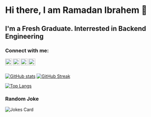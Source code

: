# Hi there, I am Ramadan Ibrahem 👋

## I'm a Fresh Graduate. Interrested in Backend Engineering

### Connect with me:

[<img align="left" alt="RamadanIbrahem | LinkedIn" width="22px" src="https://cdn.jsdelivr.net/npm/simple-icons@v3/icons/linkedin.svg" />][linkedin]
[<img align="left" alt="RamadanIbrahem | Twitter" width="22px" src="https://cdn.jsdelivr.net/npm/simple-icons@v3/icons/twitter.svg" />][twitter]
[<img align="left" alt="RamadanIbrahem | LeetCode" width="22px" src="https://cdn.jsdelivr.net/npm/simple-icons@5.7.0/icons/leetcode.svg" />][leetcode]
[<img align="left" alt="RamadanIbrahem | CodeForces" width="22px" src="https://cdn.jsdelivr.net/npm/simple-icons@5.7.0/icons/codeforces.svg" />][codeforces]

<br>
<br>

[linkedin]: https://linkedin.com/in/ramadanibrahem
[twitter]: https://twitter.com/rmdnhgzy
[leetcode]: https://leetcode.com/Ramadan98/
[codeforces]: https://codeforces.com/profile/Ramadan98

<!-- [![Readme Card](https://github-readme-stats-git-main-ramadanibrahem98.vercel.app/api/pin/?username=RamadanIbrahem98&repo=DSP&theme=radical)](https://github.com/RamadanIbrahem98/DSP)
[![Readme Card](https://github-readme-stats-git-main-ramadanibrahem98.vercel.app/api/pin/?username=RamadanIbrahem98&repo=huffmanCoding&theme=radical)](https://github.com/RamadanIbrahem98/huffmanCoding)
[![Readme Card](https://github-readme-stats-git-main-ramadanibrahem98.vercel.app/api/pin/?username=RamadanIbrahem98&repo=RIS&theme=radical)](https://github.com/RamadanIbrahem98/RIS)
[![Readme Card](https://github-readme-stats-git-main-ramadanibrahem98.vercel.app/api/pin/?username=RamadanIbrahem98&repo=TopologyAPI&theme=radical)](https://github.com/RamadanIbrahem98/TopologyAPI)
[![Readme Card](https://github-readme-stats-git-main-ramadanibrahem98.vercel.app/api/pin/?username=RamadanIbrahem98&repo=Algorithmic-Toolbox-threeRocksGame&theme=radical)](https://github.com/RamadanIbrahem98/Algorithmic-Toolbox-threeRocksGame)
[![Readme Card](https://github-readme-stats-git-main-ramadanibrahem98.vercel.app/api/pin/?username=RamadanIbrahem98&repo=EigenFaces&theme=radical)](https://github.com/RamadanIbrahem98/EigenFaces)
[![Readme Card](https://github-readme-stats-git-main-ramadanibrahem98.vercel.app/api/pin/?username=RamadanIbrahem98&repo=icu-realtime-monitoring-system&theme=radical)](https://github.com/RamadanIbrahem98/icu-realtime-monitoring-system)
[![Readme Card](https://github-readme-stats-git-main-ramadanibrahem98.vercel.app/api/pin/?username=RamadanIbrahem98&repo=STM32F4xx-DMA&theme=radical)](https://github.com/RamadanIbrahem98/STM32F4xx-DMA) -->

[![GitHub stats](https://github-readme-stats-i2yrx68dz-ramadanibrahem98.vercel.app/api?username=RamadanIbrahem98&show_icons=true&theme=radical)](https://github.com/anuraghazra/github-readme-stats)
[![GitHub Streak](https://github-readme-streak-stats.herokuapp.com?user=RamadanIbrahem98&theme=dark&hide_border=true&border_radius=10&exclude_days=Fri%2CSat)](https://git.io/streak-stats)

[![Top Langs](https://github-readme-stats-i2yrx68dz-ramadanibrahem98.vercel.app/api/top-langs/?username=RamadanIbrahem98&exclude_repo=statistics-cc-hypothesis-testing,stm32f401-429xx-projects,STM32F401CC,STM32F4xx-DMA,sound-equalizer&hide=html,jupyter%20notebook&layout=compact&theme=radical&langs_count=10)](https://github.com/anuraghazra/github-readme-stats)

### Random Joke

![Jokes Card](https://readme-jokes.vercel.app/api?bgColor=%23141321&borderColor=%23a09ea2&qColor=%23d83a7c&aColor=%23a9fef7&codeColor=%23fff)

<!-- ![Snake](https://github.com/RamadanIbrahem98/RamadanIbrahem98/raw/output/github-contribution-grid-snake.svg) -->
